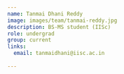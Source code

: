 ```yaml
---
name: Tanmai Dhani Reddy
image: images/team/tanmai-reddy.jpg
description: BS-MS student (IISc)
role: undergrad
group: current
links:
  email: tanmaidhani@iisc.ac.in
  
---
```


 
